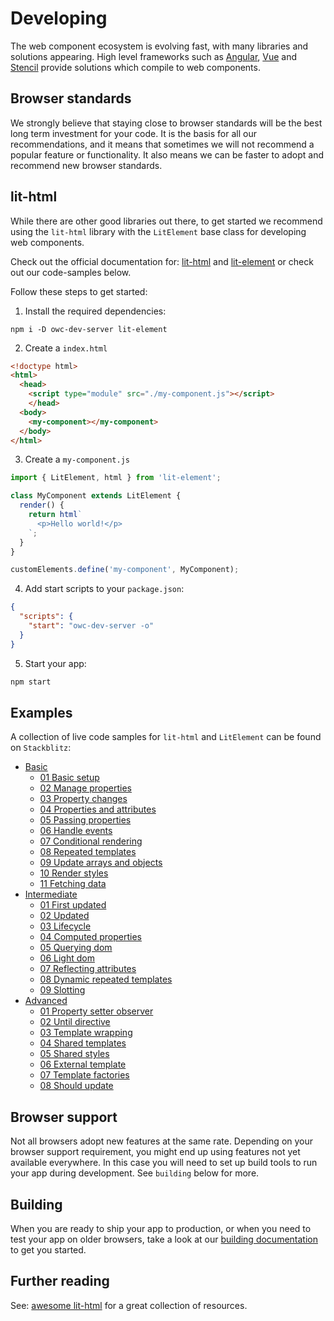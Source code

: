 # Developing
The web component ecosystem is evolving fast, with many libraries and solutions appearing. High level frameworks such as [Angular](https://angular.io/guide/elements), [Vue](https://github.com/vuejs/vue-web-component-wrapper) and [Stencil](https://stenciljs.com/) provide solutions which compile to web components.

## Browser standards
We strongly believe that staying close to browser standards will be the best long term investment for your code. It is the basis for all our recommendations, and it means that sometimes we will not recommend a popular feature or functionality. It also means we can be faster to adopt and recommend new browser standards.

## lit-html
While there are other good libraries out there, to get started we recommend using the `lit-html` library with the `LitElement` base class for developing web components.

Check out the official documentation for: [lit-html](https://lit-html.polymer-project.org/) and [lit-element](https://lit-element.polymer-project.org/) or check out our code-samples below.

Follow these steps to get started:
1. Install the required dependencies:
```
npm i -D owc-dev-server lit-element
```

2. Create a `index.html`
```html
<!doctype html>
<html>
  <head>
    <script type="module" src="./my-component.js"></script>
    </head>
  <body>
    <my-component></my-component>
  </body>
</html>
```

3. Create a `my-component.js`
```javascript
import { LitElement, html } from 'lit-element';

class MyComponent extends LitElement {
  render() {
    return html`
      <p>Hello world!</p>
    `;
  }
}

customElements.define('my-component', MyComponent);
```

4. Add start scripts to your `package.json`:
```json
{
  "scripts": {
    "start": "owc-dev-server -o"
  }
}
```

5. Start your app:
```bash
npm start
```

## Examples
A collection of live code samples for `lit-html` and `LitElement` can be found on `Stackblitz`:

* [Basic](https://open-wc-lit-demos.stackblitz.io/basic)
	- [01 Basic setup](https://stackblitz.com/edit/open-wc-lit-demos?file=01-basic%2F01-basic-setup.js)
	- [02 Manage properties](https://stackblitz.com/edit/open-wc-lit-demos?file=01-basic%2F02-manage-properties.js)
	- [03 Property changes](https://stackblitz.com/edit/open-wc-lit-demos?file=01-basic%2F03-property-changes.js)
	- [04 Properties and attributes](https://stackblitz.com/edit/open-wc-lit-demos?file=01-basic%2F04-properties-and-attributes.js)
	- [05 Passing properties](https://stackblitz.com/edit/open-wc-lit-demos?file=01-basic%2F05-passing-properties.js)
	- [06 Handle events](https://stackblitz.com/edit/open-wc-lit-demos?file=01-basic%2F06-handle-events.js)
	- [07 Conditional rendering](https://stackblitz.com/edit/open-wc-lit-demos?file=01-basic%2F07-conditional-rendering.js)
	- [08 Repeated templates](https://stackblitz.com/edit/open-wc-lit-demos?file=01-basic%2F08-repeated-templates.js)
	- [09 Update arrays and objects](https://stackblitz.com/edit/open-wc-lit-demos?file=01-basic%2F09-update-arrays-and-objects.js)
	- [10 Render styles](https://stackblitz.com/edit/open-wc-lit-demos?file=01-basic%2F10-render-styles.js)
	- [11 Fetching data](https://stackblitz.com/edit/open-wc-lit-demos?file=01-basic%2F11-fetching-data.js)
* [Intermediate](https://open-wc-lit-demos.stackblitz.io/intermediate)
	- [01 First updated](https://stackblitz.com/edit/open-wc-lit-demos?file=01-intermediate%2F01-first-updated.js)
	- [02 Updated](https://stackblitz.com/edit/open-wc-lit-demos?file=02-intermediate%2F02-updated.js)
	- [03 Lifecycle](https://stackblitz.com/edit/open-wc-lit-demos?file=02-intermediate%2F03-lifecycle.js)
	- [04 Computed properties](https://stackblitz.com/edit/open-wc-lit-demos?file=02-intermediate%2F04-computed-properties.js)
	- [05 Querying dom](https://stackblitz.com/edit/open-wc-lit-demos?file=02-intermediate%2F05-querying-dom.js)
	- [06 Light dom](https://stackblitz.com/edit/open-wc-lit-demos?file=02-intermediate%2F06-light-dom.js)
	- [07 Reflecting attributes](https://stackblitz.com/edit/open-wc-lit-demos?file=02-intermediate%2F07-reflecting-attributes.js)
	- [08 Dynamic repeated templates](https://stackblitz.com/edit/open-wc-lit-demos?file=02-intermediate%2F08-dynamic-repeated-templates.js)
	- [09 Slotting](https://stackblitz.com/edit/open-wc-lit-demos?file=02-intermediate%2F09-slotting.js)
* [Advanced](https://open-wc-lit-demos.stackblitz.io/advanced)
	- [01 Property setter observer](https://stackblitz.com/edit/open-wc-lit-demos?file=03-advanced%2F01-property-setter-observer.js)
	- [02 Until directive](https://stackblitz.com/edit/open-wc-lit-demos?file=03-advanced%2F02-until-directive.js)
	- [03 Template wrapping](https://stackblitz.com/edit/open-wc-lit-demos?file=03-advanced%2F03-template-wrapping.js)
	- [04 Shared templates](https://stackblitz.com/edit/open-wc-lit-demos?file=03-advanced%2F04-shared-templates.js)
	- [05 Shared styles](https://stackblitz.com/edit/open-wc-lit-demos?file=03-advanced%2F05-shared-styles.js)
	- [06 External template](https://stackblitz.com/edit/open-wc-lit-demos?file=03-advanced%2F06-external-template.js)
	- [07 Template factories](https://stackblitz.com/edit/open-wc-lit-demos?file=03-advanced%2F07-template-factories.js)
	- [08 Should update](https://stackblitz.com/edit/open-wc-lit-demos?file=03-advanced%2F08-should-update.js)

## Browser support
Not all browsers adopt new features at the same rate. Depending on your browser support requirement, you might end up using features not yet available everywhere. In this case you will need to set up build tools to run your app during development. See `building` below for more.

## Building
When you are ready to ship your app to production, or when you need to test your app on older browsers, take a look at our [building documentation](/building/) to get you started.

## Further reading
See: [awesome lit-html](https://github.com/web-padawan/awesome-lit-html) for a great collection of resources.
